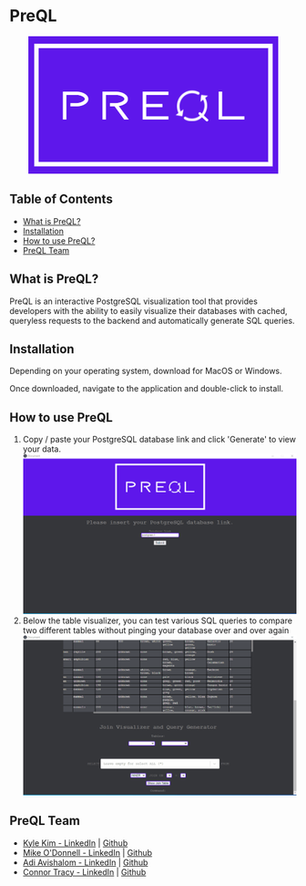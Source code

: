 # PreQL
<p align='center'>
<img src='/src/pictures/logo-cropped.png' />
</p>

<h2>Table of Contents</h2>
<ul>
  <li><a href='#about'>What is PreQL?</a></li>
  <li><a href='#installation'>Installation</a></li>
  <li><a href='#howto'>How to use PreQL?</a></li>
  <li><a href='#team'>PreQL Team</a></li>
</ul>

<h2 id='about'>What is PreQL?</h2>
<p>PreQL is an interactive PostgreSQL visualization tool that provides developers with the ability to easily visualize their databases with cached, queryless requests to the backend and automatically generate SQL queries.</p>

<h2 id='installation'>Installation</h2>
<p>Depending on your operating system, download for MacOS or Windows.</p>
<p>Once downloaded, navigate to the application and double-click to install.</p>

<h2 id='howto'>How to use PreQL</h2>
  <ol>
    <li>Copy / paste your PostgreSQL database link and click 'Generate' to view your data.</li>
    <img src='/src/pictures/preQL1.gif' />
    <li>Below the table visualizer, you can test various SQL queries to compare two different tables without pinging your database over and over again</li>
    <img src='/src/pictures/preQL2.gif' />
  </ol>
 

<h2 id='team'>PreQL Team</h2>
  <ul>
    <li><a href='https://www.linkedin.com/in/kyledkim/'>Kyle Kim - LinkedIn</a> | <a href="https://github.com/kyledkim">Github</a></li>
    <li><a href='https://www.linkedin.com/in/michaelodonnell18/'>Mike O'Donnell - LinkedIn</a> | <a href="https://github.com/michaelodonnell18">Github</a></li>
    <li><a href='https://www.linkedin.com/in/adiavishalom/'>Adi Avishalom - LinkedIn</a> | <a href="https://github.com/adiavishalom">Github</a></li>
    <li><a href='https://www.linkedin.com/in/connortracy19/'>Connor Tracy - LinkedIn</a> | <a href="https://github.com/Ctrace12">Github</a></li>
  </ul>


